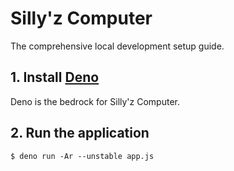 # Silly'z Computer

The comprehensive local development setup guide.

## 1. Install [Deno](https://deno.land/#installation)

Deno is the bedrock for Silly'z Computer.

## 2. Run the application

```
$ deno run -Ar --unstable app.js
```

